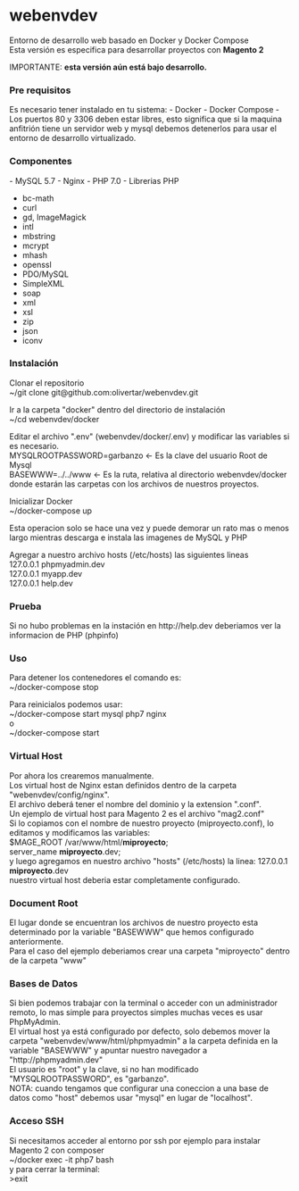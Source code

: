 # webenvdev
Entorno de desarrollo web basado en Docker y Docker Compose</br>
Esta versión es especifica para desarrollar proyectos con <strong>Magento 2</strong></br>

IMPORTANTE: <strong>esta versión aún está bajo desarrollo.</strong>

<h3>Pre requisitos</h3>
Es necesario tener instalado en tu sistema:
- Docker
- Docker Compose
- Los puertos 80 y 3306 deben estar libres, esto significa que si la maquina anfitrión tiene un servidor web y mysql debemos detenerlos para usar el entorno de desarrollo virtualizado.

<h3>Componentes</h3>
- MySQL 5.7
- Nginx
- PHP 7.0
- Librerias PHP
<ul>
<li>bc-math</li>
<li>curl</li>
<li>gd, ImageMagick</li>
<li>intl</li>
<li>mbstring</li>
<li>mcrypt</li>
<li>mhash</li>
<li>openssl</li>
<li>PDO/MySQL</li>
<li>SimpleXML</li>
<li>soap</li>
<li>xml</li>
<li>xsl</li>
<li>zip</li>
<li>json</li>
<li>iconv</li>
</ul>

<h3>Instalación</h3>
Clonar el repositorio</br>
~/git clone git@github.com:olivertar/webenvdev.git

Ir a la carpeta "docker" dentro del directorio de instalación</br>
~/cd webenvdev/docker

Editar el archivo ".env" (webenvdev/docker/.env) y modificar las variables si es necesario.</br>
MYSQLROOTPASSWORD=garbanzo <- Es la clave del usuario Root de Mysql</br>
BASEWWW=../../www <- Es la ruta, relativa al directorio webenvdev/docker donde estarán las carpetas con los archivos de nuestros proyectos.

Inicializar Docker</br>
~/docker-compose up

Esta operacion solo se hace una vez y puede demorar un rato mas o menos largo mientras descarga e instala las imagenes de MySQL y PHP

Agregar a nuestro archivo hosts (/etc/hosts) las siguientes lineas</br>
127.0.0.1 phpmyadmin.dev</br>
127.0.0.1 myapp.dev</br>
127.0.0.1 help.dev

<h3>Prueba</h3>
Si no hubo problemas en la instación en http://help.dev deberiamos ver la informacion de PHP (phpinfo)

<h3>Uso</h3>
Para detener los contenedores el comando es:</br>
~/docker-compose stop

Para reinicialos podemos usar:</br>
~/docker-compose start mysql php7 nginx</br>
o</br>
~/docker-compose start

<h3>Virtual Host</h3>
Por ahora los crearemos manualmente.</br>
Los virtual host de Nginx estan definidos dentro de la carpeta "webenvdev/config/nginx".</br>
El archivo deberá tener el nombre del dominio y la extension ".conf".</br>
Un ejemplo de virtual host para Magento 2 es el archivo "mag2.conf"</br>
Si lo copiamos con el nombre de nuestro proyecto (miproyecto.conf), lo editamos y modificamos las variables:</br>
$MAGE_ROOT /var/www/html/<strong>miproyecto</strong>;</br>
server_name <strong>miproyecto</strong>.dev;</br>
y luego agregamos en nuestro archivo "hosts" (/etc/hosts) la linea: 127.0.0.1 <strong>miproyecto</strong>.dev</br>
nuestro virtual host deberia estar completamente configurado.

<h3>Document Root</h3>
El lugar donde se encuentran los archivos de nuestro proyecto esta determinado por la variable "BASEWWW" que hemos configurado anteriormente.</br>
Para el caso del ejemplo deberiamos crear una carpeta "miproyecto" dentro de la carpeta "www"</br>

<h3>Bases de Datos</h3>
Si bien podemos trabajar con la terminal o acceder con un administrador remoto, lo mas simple para proyectos simples muchas veces es usar PhpMyAdmin.</br>
El virtual host ya está configurado por defecto, solo debemos mover la carpeta "webenvdev/www/html/phpmyadmin" a la carpeta definida en la variable "BASEWWW" y apuntar nuestro navegador a "http://phpmyadmin.dev"</br>
El usuario es "root" y la clave, si no han modificado "MYSQLROOTPASSWORD", es "garbanzo".</br>
NOTA: cuando tengamos que configurar una coneccion a una base de datos como "host" debemos usar "mysql" en lugar de "localhost".

<h3>Acceso SSH</h3>
Si necesitamos acceder al entorno por ssh por ejemplo para instalar Magento 2 con composer</br>
~/docker exec -it php7 bash</br>
y para cerrar la terminal:</br>
>exit







